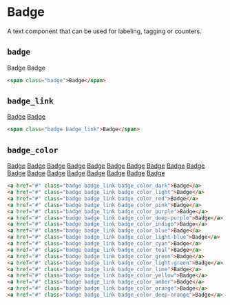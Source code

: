 # Badge

<p class="text_lead">A text component that can be used for labeling, tagging or counters.</p>

## `badge`

<div class="demo demo_medium_row">
  <div class="demo__render">
    <span class="badge">Badge</span>
    <span class="badge badge_inverted">Badge</span>
  </div><!-- .demo__render -->
  <div class="demo__code">

```html
<span class="badge">Badge</span>
```

  </div><!-- .demo__code -->
</div><!-- .demo -->

## `badge_link`

<div class="demo demo_medium_row">
  <div class="demo__render">
    <a href="#" class="badge badge_link">Badge</a>
    <a href="#" class="badge badge_link badge_inverted">Badge</a>
  </div><!-- .demo__render -->
  <div class="demo__code">

```html
<span class="badge badge_link">Badge</span>
```

  </div><!-- .demo__code -->
</div><!-- .demo -->

## `badge_color`

<div class="demo demo_medium_row">
  <div class="demo__render demo__render_tile">
    <a href="#" class="badge badge_link badge_color_dark">Badge</a>
    <a href="#" class="badge badge_link badge_color_light">Badge</a>
    <a href="#" class="badge badge_link badge_color_red">Badge</a>
    <a href="#" class="badge badge_link badge_color_pink">Badge</a>
    <a href="#" class="badge badge_link badge_color_purple">Badge</a>
    <a href="#" class="badge badge_link badge_color_deep-purple">Badge</a>
    <a href="#" class="badge badge_link badge_color_indigo">Badge</a>
    <a href="#" class="badge badge_link badge_color_blue">Badge</a>
    <a href="#" class="badge badge_link badge_color_light-blue">Badge</a>
    <a href="#" class="badge badge_link badge_color_cyan">Badge</a>
    <a href="#" class="badge badge_link badge_color_teal">Badge</a>
    <a href="#" class="badge badge_link badge_color_green">Badge</a>
    <a href="#" class="badge badge_link badge_color_light-green">Badge</a>
    <a href="#" class="badge badge_link badge_color_lime">Badge</a>
    <a href="#" class="badge badge_link badge_color_yellow">Badge</a>
    <a href="#" class="badge badge_link badge_color_amber">Badge</a>
    <a href="#" class="badge badge_link badge_color_orange">Badge</a>
    <a href="#" class="badge badge_link badge_color_deep-orange">Badge</a>
  </div><!-- .demo__render -->
  <div class="demo__code">

```html
<a href="#" class="badge badge_link badge_color_dark">Badge</a>
<a href="#" class="badge badge_link badge_color_light">Badge</a>
<a href="#" class="badge badge_link badge_color_red">Badge</a>
<a href="#" class="badge badge_link badge_color_pink">Badge</a>
<a href="#" class="badge badge_link badge_color_purple">Badge</a>
<a href="#" class="badge badge_link badge_color_deep-purple">Badge</a>
<a href="#" class="badge badge_link badge_color_indigo">Badge</a>
<a href="#" class="badge badge_link badge_color_blue">Badge</a>
<a href="#" class="badge badge_link badge_color_light-blue">Badge</a>
<a href="#" class="badge badge_link badge_color_cyan">Badge</a>
<a href="#" class="badge badge_link badge_color_teal">Badge</a>
<a href="#" class="badge badge_link badge_color_green">Badge</a>
<a href="#" class="badge badge_link badge_color_light-green">Badge</a>
<a href="#" class="badge badge_link badge_color_lime">Badge</a>
<a href="#" class="badge badge_link badge_color_yellow">Badge</a>
<a href="#" class="badge badge_link badge_color_amber">Badge</a>
<a href="#" class="badge badge_link badge_color_orange">Badge</a>
<a href="#" class="badge badge_link badge_color_deep-orange">Badge</a>
```

  </div><!-- .demo__code -->
</div><!-- .demo -->
